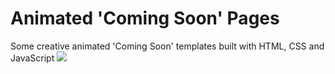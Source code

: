 # Animated 'Coming Soon' Pages
Some creative animated 'Coming Soon' templates built with HTML, CSS and JavaScript
<img src="https://elements-cover-images-0.imgix.net/f2b5b513-0c5f-4822-8087-2bdcc502f7a8?w=1370&fit=max&auto=compress%2Cformat&s=c43dcdb395d7a130edc1c420724fa068" >
